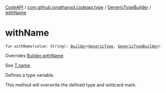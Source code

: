 [CodeAPI](../../index.md) / [com.github.jonathanxd.codeapi.type](../index.md) / [GenericTypeBuilder](index.md) / [withName](.)

# withName

`fun withName(value: String): `[`Builder`](../-generic-type/-builder/index.md)`<`[`GenericType`](../-generic-type/index.md)`, `[`GenericTypeBuilder`](index.md)`>`

Overrides [Builder.withName](../-generic-type/-builder/with-name.md)

See [T.name](#).

Defines a type variable.

This method will overwrite the defined type and wildcard mark.

